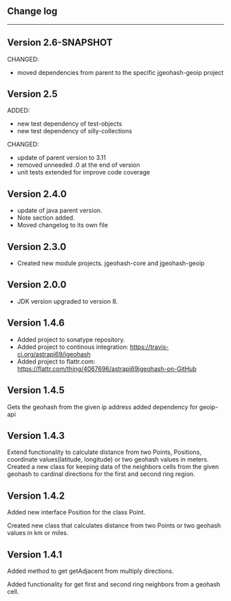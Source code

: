 
## Change log
----------------------

Version 2.6-SNAPSHOT
-------------

CHANGED:

- moved dependencies from parent to the specific jgeohash-geoip project

Version 2.5
-------------

ADDED: 

- new test dependency of test-objects
- new test dependency of silly-collections

CHANGED:

- update of parent version to 3.11
- removed unneeded .0 at the end of version
- unit tests extended for improve code coverage

Version 2.4.0
-------------
- update of java parent version.
- Note section added.
- Moved changelog to its own file

Version 2.3.0
-------------
- Created new module projects. jgeohash-core and jgeohash-geoip

Version 2.0.0
-------------
- JDK version upgraded to version 8.

Version 1.4.6
-------------
- Added project to sonatype repository.
- Added project to continous integration: https://travis-ci.org/astrapi69/jgeohash
- Added project to flattr.com: https://flattr.com/thing/4067696/astrapi69jgeohash-on-GitHub

Version 1.4.5
-------------
Gets the geohash from the given ip address
added dependency for geoip-api

Version 1.4.3
-------------
Extend functionality to calculate distance from two Points, Positions, coordinate values(latitude, longitude) or two geohash values in meters.
Created a new class for keeping data of the neighbors cells from the given geohash to cardinal directions for the first and second ring region.


Version 1.4.2
-------------
Added new interface Position for the class Point.

Created new class that calculates distance from two Points or two geohash values in km or miles.


Version 1.4.1
-------------

Added method to get getAdjacent from multiply directions.

Added functionality for get first and second ring neighbors from a geohash cell.


